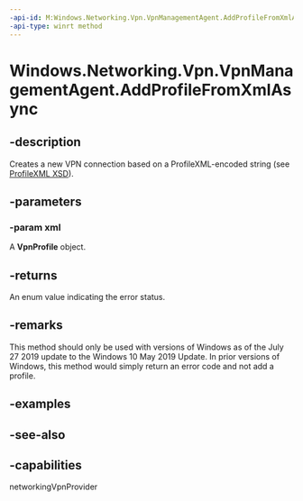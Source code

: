 ```yaml
---
-api-id: M:Windows.Networking.Vpn.VpnManagementAgent.AddProfileFromXmlAsync(System.String)
-api-type: winrt method
---
```


<!-- Method syntax
public Windows.Foundation.IAsyncOperation<Windows.Networking.Vpn.VpnManagementErrorStatus> AddProfileFromXmlAsync(System.String xml)
-->

# Windows.Networking.Vpn.VpnManagementAgent.AddProfileFromXmlAsync

## -description
Creates a new VPN connection based on a ProfileXML-encoded string (see [ProfileXML XSD](/windows/client-management/mdm/vpnv2-profile-xsd)).

## -parameters

### -param xml
A **VpnProfile** object.

## -returns
An enum value indicating the error status.

## -remarks
This method should only be used with versions of Windows as of the July 27 2019 update to the Windows 10 May 2019 Update. In prior versions of Windows, this method would simply return an error code and not add a profile.

## -examples

## -see-also

## -capabilities
networkingVpnProvider
